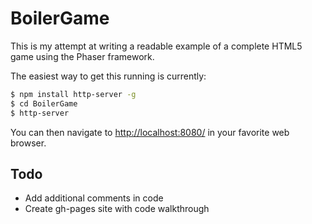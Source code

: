 BoilerGame
======

This is my attempt at writing a readable example of a complete HTML5 game using the Phaser framework.

The easiest way to get this running is currently:
```bash
$ npm install http-server -g
$ cd BoilerGame
$ http-server
```

You can then navigate to [http://localhost:8080/](http://localhost:8080/) in your favorite web browser.

Todo
------

+ Add additional comments in code
+ Create gh-pages site with code walkthrough
